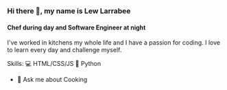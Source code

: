 
### Hi there 👋, my name is Lew Larrabee
#### Chef during day and Software Engineer at night

I've worked in kitchens my whole life and I have a passion for coding. I love to learn every day and challenge myself.

Skills:
💻 HTML/CSS/JS
🐍 Python

- 💬 Ask me about Cooking 





